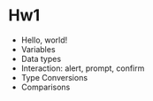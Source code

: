 # Hw1
+ Hello, world!
+ Variables
+ Data types
+ Interaction: alert, prompt, confirm
+ Type Conversions
+ Comparisons
